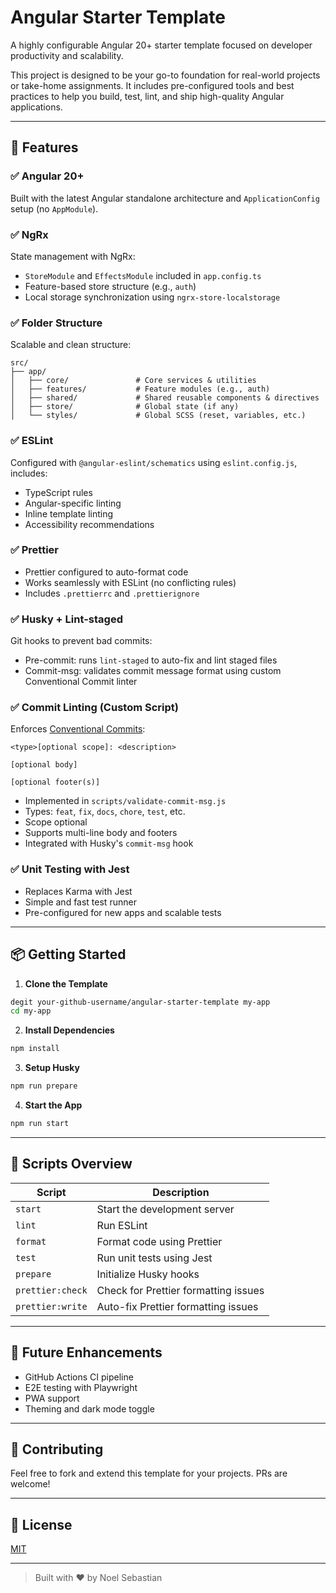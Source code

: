 # Angular Starter Template

A highly configurable Angular 20+ starter template focused on developer productivity and scalability.

This project is designed to be your go-to foundation for real-world projects or take-home assignments.
It includes pre-configured tools and best practices to help you build, test, lint, and ship high-quality Angular applications.

---

## 🚀 Features

### ✅ Angular 20+

Built with the latest Angular standalone architecture and `ApplicationConfig` setup (no `AppModule`).

### ✅ NgRx

State management with NgRx:

- `StoreModule` and `EffectsModule` included in `app.config.ts`
- Feature-based store structure (e.g., `auth`)
- Local storage synchronization using `ngrx-store-localstorage`

### ✅ Folder Structure

Scalable and clean structure:

```
src/
├── app/
│   ├── core/               # Core services & utilities
│   ├── features/           # Feature modules (e.g., auth)
│   ├── shared/             # Shared reusable components & directives
│   ├── store/              # Global state (if any)
│   └── styles/             # Global SCSS (reset, variables, etc.)
```

### ✅ ESLint

Configured with `@angular-eslint/schematics` using `eslint.config.js`, includes:

- TypeScript rules
- Angular-specific linting
- Inline template linting
- Accessibility recommendations

### ✅ Prettier

- Prettier configured to auto-format code
- Works seamlessly with ESLint (no conflicting rules)
- Includes `.prettierrc` and `.prettierignore`

### ✅ Husky + Lint-staged

Git hooks to prevent bad commits:

- Pre-commit: runs `lint-staged` to auto-fix and lint staged files
- Commit-msg: validates commit message format using custom Conventional Commit linter

### ✅ Commit Linting (Custom Script)

Enforces [Conventional Commits](https://www.conventionalcommits.org/):

```
<type>[optional scope]: <description>

[optional body]

[optional footer(s)]
```

- Implemented in `scripts/validate-commit-msg.js`
- Types: `feat`, `fix`, `docs`, `chore`, `test`, etc.
- Scope optional
- Supports multi-line body and footers
- Integrated with Husky's `commit-msg` hook

### ✅ Unit Testing with Jest

- Replaces Karma with Jest
- Simple and fast test runner
- Pre-configured for new apps and scalable tests

---

## 📦 Getting Started

1. **Clone the Template**

```bash
degit your-github-username/angular-starter-template my-app
cd my-app
```

2. **Install Dependencies**

```bash
npm install
```

3. **Setup Husky**

```bash
npm run prepare
```

4. **Start the App**

```bash
npm run start
```

---

## 📁 Scripts Overview

| Script           | Description                          |
| ---------------- | ------------------------------------ |
| `start`          | Start the development server         |
| `lint`           | Run ESLint                           |
| `format`         | Format code using Prettier           |
| `test`           | Run unit tests using Jest            |
| `prepare`        | Initialize Husky hooks               |
| `prettier:check` | Check for Prettier formatting issues |
| `prettier:write` | Auto-fix Prettier formatting issues  |

---

## 🔧 Future Enhancements

- GitHub Actions CI pipeline
- E2E testing with Playwright
- PWA support
- Theming and dark mode toggle

---

## 🙌 Contributing

Feel free to fork and extend this template for your projects. PRs are welcome!

---

## 📝 License

[MIT](LICENSE)

---

> Built with ❤️ by Noel Sebastian
